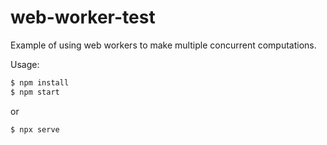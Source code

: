 # web-worker-test

Example of using web workers to make multiple concurrent computations.

Usage:

```sh
$ npm install
$ npm start
```

or

```sh
$ npx serve
```
